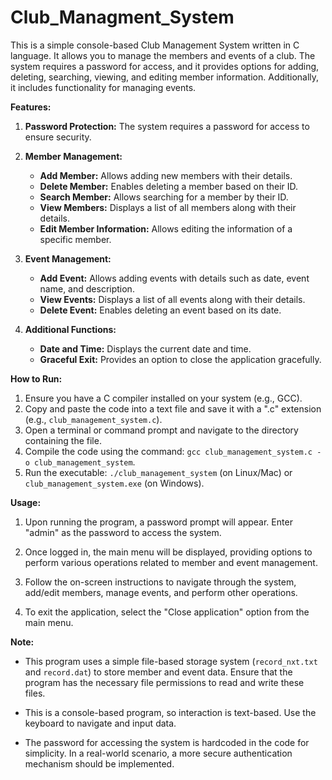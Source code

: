 # Club_Managment_System
This is a simple console-based Club Management System written in C language. It allows you to manage the members and events of a club. The system requires a password for access, and it provides options for adding, deleting, searching, viewing, and editing member information. Additionally, it includes functionality for managing events.

**Features:**
1. **Password Protection:** The system requires a password for access to ensure security.

2. **Member Management:**
   - **Add Member:** Allows adding new members with their details.
   - **Delete Member:** Enables deleting a member based on their ID.
   - **Search Member:** Allows searching for a member by their ID.
   - **View Members:** Displays a list of all members along with their details.
   - **Edit Member Information:** Allows editing the information of a specific member.

3. **Event Management:**
   - **Add Event:** Allows adding events with details such as date, event name, and description.
   - **View Events:** Displays a list of all events along with their details.
   - **Delete Event:** Enables deleting an event based on its date.

4. **Additional Functions:**
   - **Date and Time:** Displays the current date and time.
   - **Graceful Exit:** Provides an option to close the application gracefully.

**How to Run:**
1. Ensure you have a C compiler installed on your system (e.g., GCC).
2. Copy and paste the code into a text file and save it with a ".c" extension (e.g., `club_management_system.c`).
3. Open a terminal or command prompt and navigate to the directory containing the file.
4. Compile the code using the command: `gcc club_management_system.c -o club_management_system`.
5. Run the executable: `./club_management_system` (on Linux/Mac) or `club_management_system.exe` (on Windows).

**Usage:**
1. Upon running the program, a password prompt will appear. Enter "admin" as the password to access the system.

2. Once logged in, the main menu will be displayed, providing options to perform various operations related to member and event management.

3. Follow the on-screen instructions to navigate through the system, add/edit members, manage events, and perform other operations.

4. To exit the application, select the "Close application" option from the main menu.

**Note:**
- This program uses a simple file-based storage system (`record_nxt.txt` and `record.dat`) to store member and event data. Ensure that the program has the necessary file permissions to read and write these files.

- This is a console-based program, so interaction is text-based. Use the keyboard to navigate and input data.

- The password for accessing the system is hardcoded in the code for simplicity. In a real-world scenario, a more secure authentication mechanism should be implemented.
